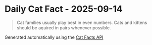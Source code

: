 # Daily Cat Fact - 2025-09-14

> Cat families usually play best in even numbers. Cats and kittens should be aquired in pairs whenever possible.

Generated automatically using the [Cat Facts API](https://catfact.ninja)
